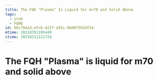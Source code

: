 ```yaml
---
title: The FQH "Plasma" Is Liquid for m<70 and Solid Above
tags:
  - stub
  - FQHE
id: 8bc70aa3-afcb-422f-a92c-8b06f562df24
mtime: 20210701195440
ctime: 20210312121728
---
```


# The FQH "Plasma" is liquid for m70 and solid above
